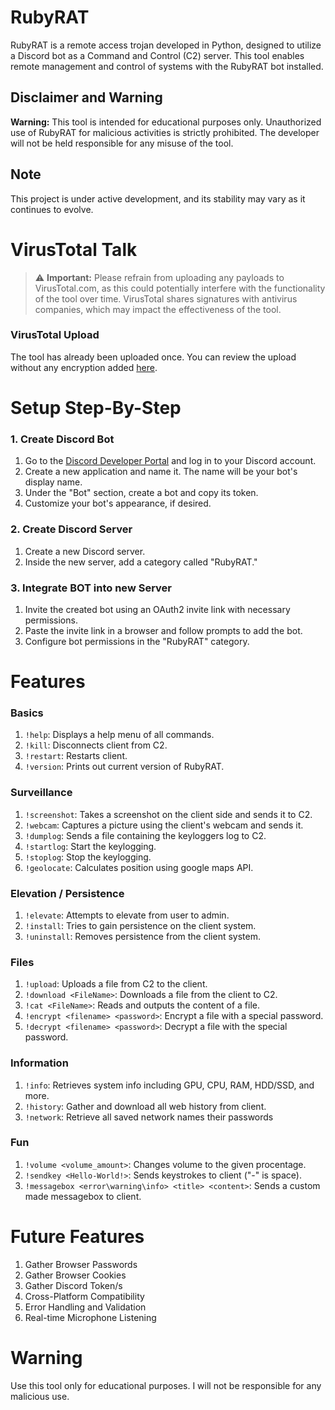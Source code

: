 # RubyRAT

RubyRAT is a remote access trojan developed in Python, designed to utilize a Discord bot as a Command and Control (C2) server. This tool enables remote management and control of systems with the RubyRAT bot installed.

## Disclaimer and Warning

**Warning:** This tool is intended for educational purposes only. Unauthorized use of RubyRAT for malicious activities is strictly prohibited. The developer will not be held responsible for any misuse of the tool.

## Note

This project is under active development, and its stability may vary as it continues to evolve.

# VirusTotal Talk

> ⚠️ **Important:** Please refrain from uploading any payloads to VirusTotal.com, as this could potentially interfere with the functionality of the tool over time. VirusTotal shares signatures with antivirus companies, which may impact the effectiveness of the tool.

### VirusTotal Upload

The tool has already been uploaded once. You can review the upload without any encryption added [here](https://www.virustotal.com/gui/file/426ed7a22f44beac5e34ffc0c71f927749d53e3f8a970acbabbf763894edc1bf/detection).

# Setup Step-By-Step

### 1. Create Discord Bot

1. Go to the [Discord Developer Portal](https://discord.com/developers/applications) and log in to your Discord account.
2. Create a new application and name it. The name will be your bot's display name.
3. Under the "Bot" section, create a bot and copy its token.
4. Customize your bot's appearance, if desired.

### 2. Create Discord Server

1. Create a new Discord server.
2. Inside the new server, add a category called "RubyRAT."

### 3. Integrate BOT into new Server

1. Invite the created bot using an OAuth2 invite link with necessary permissions.
2. Paste the invite link in a browser and follow prompts to add the bot.
3. Configure bot permissions in the "RubyRAT" category.

# Features

### Basics
1. `!help`: Displays a help menu of all commands.
2. `!kill`: Disconnects client from C2.
3. `!restart`: Restarts client.
4. `!version`: Prints out current version of RubyRAT.

### Surveillance
1. `!screenshot`: Takes a screenshot on the client side and sends it to C2.
2. `!webcam`: Captures a picture using the client's webcam and sends it.
3. `!dumplog`: Sends a file containing the keyloggers log to C2.
4. `!startlog`: Start the keylogging.
5. `!stoplog`: Stop the keylogging.
6. `!geolocate`: Calculates position using google maps API.
        
### Elevation / Persistence
1. `!elevate`: Attempts to elevate from user to admin.
2. `!install`: Tries to gain persistence on the client system.
3. `!uninstall`: Removes persistence from the client system.

### Files
1. `!upload`: Uploads a file from C2 to the client.
2. `!download <FileName>`: Downloads a file from the client to C2.
3. `!cat <FileName>`: Reads and outputs the content of a file.
4. `!encrypt <filename> <password>`: Encrypt a file with a special password.
5. `!decrypt <filename> <password>`: Decrypt a file with the special password.

### Information
1. `!info`: Retrieves system info including GPU, CPU, RAM, HDD/SSD, and more.
2. `!history`: Gather and download all web history from client.
3. `!network`: Retrieve all saved network names their passwords

### Fun
1. `!volume <volume_amount>`: Changes volume to the given procentage.
2. `!sendkey <Hello-World!>`: Sends keystrokes to client ("-" is space).
3. `!messagebox <error\warning\info> <title> <content>`: Sends a custom made messagebox to client.

# Future Features

1. Gather Browser Passwords
2. Gather Browser Cookies
3. Gather Discord Token/s
4. Cross-Platform Compatibility
5. Error Handling and Validation
6. Real-time Microphone Listening

# Warning

Use this tool only for educational purposes. I will not be responsible for any malicious use.

